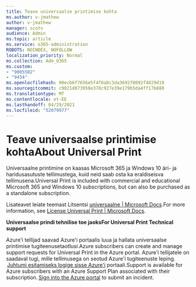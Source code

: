 ```yaml
---
title: Teave universaalse printimise kohta
ms.author: v-jmathew
author: v-jmathew
manager: scotv
audience: Admin
ms.topic: article
ms.service: o365-administration
ROBOTS: NOINDEX, NOFOLLOW
localization_priority: Normal
ms.collection: Adm_O365
ms.custom:
- "9005502"
- "9434"
ms.openlocfilehash: 90ecb6f7656e5f4f0a8c3da3692f0892f4829d10
ms.sourcegitcommit: c9021d873950e378c927e39e179b5da4ff17b880
ms.translationtype: MT
ms.contentlocale: et-EE
ms.lasthandoff: 04/29/2021
ms.locfileid: "52079977"
---
```

# <a name="about-universal-print"></a><span data-ttu-id="99727-102">Teave universaalse printimise kohta</span><span class="sxs-lookup"><span data-stu-id="99727-102">About Universal Print</span></span>

<span data-ttu-id="99727-103">Universaalne printimine on kaasas Microsoft 365 ja Windows 10 äri- ja haridusasutuste tellimustega, kuid neid saab osta ka eraldiseisva tellimusena.</span><span class="sxs-lookup"><span data-stu-id="99727-103">Universal Print is included with commercial and educational Microsoft 365 and Windows 10 subscriptions, but can also be purchased as a standalone subscription.</span></span>

<span data-ttu-id="99727-104">Lisateavet leiate teemast Litsentsi [universaalne | Microsoft Docs](https://docs.microsoft.com/universal-print/fundamentals/universal-print-license).</span><span class="sxs-lookup"><span data-stu-id="99727-104">For more information, see [License Universal Print | Microsoft Docs](https://docs.microsoft.com/universal-print/fundamentals/universal-print-license).</span></span>

<span data-ttu-id="99727-105">**Universaalse prindi tehnilise toe jaoks**</span><span class="sxs-lookup"><span data-stu-id="99727-105">**For Universal Print Technical support**</span></span>

<span data-ttu-id="99727-106">Azure'i tellijad saavad Azure'i portaalis luua ja hallata universaalse printimise tugiteenusetaotlusi.</span><span class="sxs-lookup"><span data-stu-id="99727-106">Azure subscribers can create and manage support requests for Universal Print in the Azure portal.</span></span> <span data-ttu-id="99727-107">Azure'i tellijatele on saadaval tugi, mille tellimusega on seotud Azure'i tugiteenuste leping.  [Juhtumi esitamiseks logige sisse Azure'i](https://ms.portal.azure.com/#blade/Microsoft_Azure_Support/HelpAndSupportBlade/newsupportrequest) portaali.</span><span class="sxs-lookup"><span data-stu-id="99727-107">Support is available for Azure subscribers with an Azure Support Plan associated with their subscription. [Sign into the Azure portal](https://ms.portal.azure.com/#blade/Microsoft_Azure_Support/HelpAndSupportBlade/newsupportrequest) to submit an incident.</span></span>